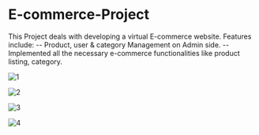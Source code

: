 # E-commerce-Project
This Project deals with developing a virtual E-commerce website.
Features include:
-- Product, user & category Management on Admin side.
-- Implemented all the necessary e-commerce functionalities like product listing, category.


![1](https://user-images.githubusercontent.com/116171985/200102113-790db8c4-0e2f-41df-84d3-110db3c1ded9.JPG)


![2](https://user-images.githubusercontent.com/116171985/200102114-bb57c9e3-7c7b-4bec-9a57-78b4aa2e72ba.JPG)


![3](https://user-images.githubusercontent.com/116171985/200102118-b7f14bfe-cb4d-451f-942c-db83ecc949b4.JPG)


![4](https://user-images.githubusercontent.com/116171985/200102124-8baf642d-7f73-4652-842c-4b5e604e6ea1.JPG)
